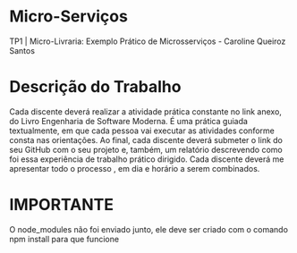 # Micro-Serviços
TP1 | Micro-Livraria: Exemplo Prático de Microsserviços - Caroline Queiroz Santos

# Descrição do Trabalho 
Cada discente deverá realizar a atividade prática constante no link anexo, do Livro Engenharia de Software Moderna. É uma prática guiada textualmente, em que cada pessoa vai executar as atividades conforme consta nas orientações.
Ao final, cada discente deverá submeter o link do seu GitHub com o seu projeto e, também, um relatório descrevendo como foi essa experiência de trabalho prático dirigido. Cada discente deverá me apresentar todo o processo , em dia e horário a serem combinados.

# IMPORTANTE 
O node_modules não foi enviado junto, ele deve ser criado com o comando npm install para que funcione 
